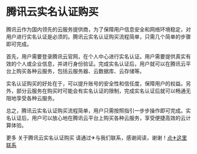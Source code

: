 # 腾讯云实名认证购买

腾讯云作为国内领先的云服务提供商，为了保障用户信息安全和网络环境稳定，对用户进行实名认证是必须的。腾讯云实名认证购买流程简单，只需几个简单的步骤即可完成。

首先，用户需要登录腾讯云官网，在个人中心进行实名认证。用户需要提供真实有效的个人或企业信息，并进行身份验证。完成实名认证后，用户就可以在腾讯云平台上购买各种云服务，包括云服务器、云数据库、云存储等。

实名认证购买的好处在于，可以提升账号的安全性和信任度，保障用户的权益。另外，部分云服务在购买时可能会有实名认证的限制，完成实名认证后就可以畅通无阻地享受各种云服务。

总之，腾讯云实名认证购买流程简单，用户只需按照指引一步步操作即可完成。实名认证后，用户可以放心地在腾讯云平台上购买各种云服务，享受便捷高效的云计算体验。

更多 关于腾讯云实名认证购买 请通过✈与我们联系，感谢阅读，谢谢！[点✈这里联系](https://add.k02.cc)